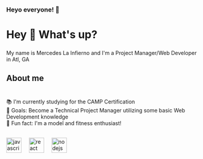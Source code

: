 ### Heyo everyone! 👋


<h1 align="left">Hey 👋 What's up?</h1>

###

<p align="left">My name is Mercedes La Infierno and I'm a Project Manager/Web Developer in Atl, GA </p> 

###

<h2 align="left">About me</h2>

###

<p align="left"><br>📚 I'm currently studying for the CAMP Certification <br>🎯 Goals: Become a Technical Project Manager utilizing some basic Web Development knowledge<br>🎲 Fun fact: I'm a model and fitness enthusiast!</p>

###

<h2 align="left"></h2>

###

<div align="left">
  <img src="https://cdn.jsdelivr.net/gh/devicons/devicon/icons/javascript/javascript-original.svg" height="40" alt="javascript logo"  />
  <img width="12" />
 
  <img src="https://cdn.jsdelivr.net/gh/devicons/devicon/icons/react/react-original.svg" height="40" alt="react logo"  />
  <img width="12" />

 
  <img src="https://cdn.jsdelivr.net/gh/devicons/devicon/icons/nodejs/nodejs-original.svg" height="40" alt="nodejs logo"  />
  <img width="12" />
 
</div>

###
